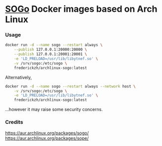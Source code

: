 # [SOGo](https://sogo.nu/) Docker images based on Arch Linux

### Usage
```sh
docker run -d --name sogo --restart always \
    --publish 127.0.0.1:20000:20000 \
    --publish 127.0.0.1:20001:20001 \
    -e 'LD_PRELOAD=/usr/lib/libytnef.so' \
    -v /srv/sogo:/etc/sogo \
    frederickzh/archlinux-sogo:latest
```

Alternatively,

```sh
docker run -d --name sogo --restart always --network host \
    -v /srv/sogo:/etc/sogo \
    -e 'LD_PRELOAD=/usr/lib/libytnef.so' \
    frederickzh/archlinux-sogo:latest
```
...however it may raise some security concerns.

### Credits
https://aur.archlinux.org/packages/sogo/  
https://aur.archlinux.org/packages/sope/  
